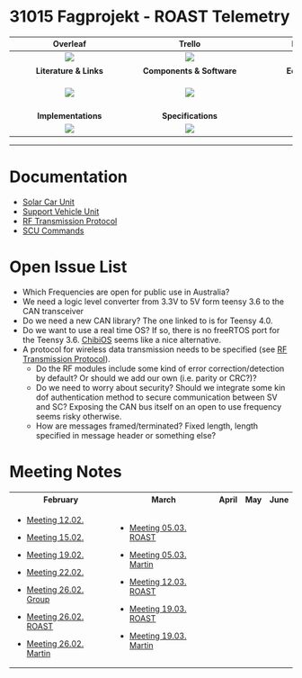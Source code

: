 # 31015 Fagprojekt - ROAST Telemetry


|<div style="width:200px">Overleaf</div>|<div style="width:200px">Trello</div>|<div style="width:200px">BitBucket</div>|<div style="width:200px">Jira</div>|
|:-:|:-:|:-:|:-:|
|[<img src="https://cdn.overleaf.com/img/ol-brand/overleaf_og_logo.png" width="50">](https://www.overleaf.com/project/602635b948e4260c4d50d582)|[<img src="https://encrypted-tbn0.gstatic.com/images?q=tbn:ANd9GcQJHNFZpUwJriI-BJL8yI4ND9OfW6uAEWvz0A&usqp=CAU" width="50">](https://trello.com/31015fagprojektelektroteknologigroup7/home)|[<img src="https://encrypted-tbn0.gstatic.com/images?q=tbn:ANd9GcTDNgciuROD6Bc5aQ3lTapXG5fSUVKS6mcZlQ&usqp=CAU" width="50">](https://bitbucket.org/dtucar/)|[<img src="https://encrypted-tbn0.gstatic.com/images?q=tbn:ANd9GcSzVSXn5Ra-QlTUKpbRqWyiRDBx1aJV0lKfwg&usqp=CAU" width="50">](https://jira.dtucar.com/secure/Dashboard.jspa)|
|**Literature & Links**|**Components & Software**|**EcoCar Wiki**|**Shopping List**|
|[<img src="https://static.thenounproject.com/png/251053-200.png" width="50">](documentation/literature.md)|[<img src="https://encrypted-tbn0.gstatic.com/images?q=tbn:ANd9GcSJIyUJLYjAW1EF-5cv5lt_mT8VVFh0rgjwmA&usqp=CAU" width="50">](documentation/components.md)|[<img src="documentation/resources/wikipedia_PNG35.png" width="50">](https://dtucar.com/wiki/index.php?title=Main_Page)|[<img src="https://image.flaticon.com/icons/png/512/263/263142.png" width="50">](documentation/shoppingList.md)
|**Implementations**|**Specifications**|**Code**||
|[<img src="https://static.thenounproject.com/png/712681-200.png" width="50">](documentation/implementations.md)|[<img src="https://image.flaticon.com/icons/png/512/1541/1541514.png" width="50">](documentation/specification.md)|[<img src="https://cdn2.iconfinder.com/data/icons/font-awesome/1792/code-512.png" width="50">](code)
---

# Documentation

- [Solar Car Unit](documentation/SolarCarUnit.md)
- [Support Vehicle Unit](documentation/supportVehicleUnit.md)
- [RF Transmission Protocol](documentation/transmissionProtocol.md)
- [SCU Commands](documentation/scuCommands.md)

# Open Issue List
- Which Frequencies are open for public use in Australia?
- We need a logic level converter from 3.3V to 5V form teensy 3.6 to the CAN transceiver
- Do we need a new CAN library? The one linked to is for Teensy 4.0.
- Do we want to use a real time OS? If so, there is no freeRTOS port for the Teensy 3.6. [ChibiOS](https://platformio.org/lib/show/2986/ChRt) seems like a nice alternative.
- A protocol for wireless data transmission needs to be specified (see [RF Transmission Protocol](documentation/transmissionProtocol.md)). 
  - Do the RF modules include some kind of error correction/detection by default? Or should we add our own (i.e. parity or CRC?)?
  - Do we need to worry about security? Should we integrate some kin dof authentication method to secure communication between SV and SC? Exposing the CAN bus itself on an open to use frequency seems risky otherwise.
  - How are messages framed/terminated? Fixed length, length specified in message header or something else?

# Meeting Notes

<table>
<tr><th style='text-align:center'>
February 
</th><th style='text-align:center'> 
March
</th><th style='text-align:center'>
April
</th><th style='text-align:center'>
May
</th><th style='text-align:center'>
June
</th></tr style='text-align:center'>
<tr><td>

- [Meeting 12.02.](documentation/meetingnotes/meeting12_02.md)

- [Meeting 15.02.](documentation/meetingnotes/meeting15_02.md)

- [Meeting 19.02.](documentation/meetingnotes/meeting19_02.md)

- [Meeting 22.02.](documentation/meetingnotes/meeting22_02.md)

- [Meeting 26.02. Group](documentation/meetingnotes/meeting26_02group.md)

- [Meeting 26.02. ROAST](documentation/meetingnotes/meeting26_02roast.md)

- [Meeting 26.02. Martin](documentation/meetingnotes/meeting26_02martin.md)

</td><td>
  
- [Meeting 05.03. ROAST](documentation/meetingnotes/meeting05_03roast.md)

- [Meeting 05.03. Martin](documentation/meetingnotes/meeting05_03martin.md)

- [Meeting 12.03. ROAST](documentation/meetingnotes/meeting12_03roast.md)

- [Meeting 19.03. ROAST](documentation/meetingnotes/meeting19_03roast.md)

- [Meeting 19.03. Martin](documentation/meetingnotes/meeting19_03martin.md)

</td><td>

</td><td>

</td><td>

</td></tr> </table>
